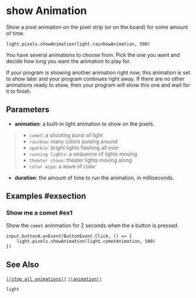 # show Animation

Show a pixel animation on the pixel strip (or on the board) for some amount of time.

```sig
light.pixels.showAnimation(light.rainbowAnimation, 500)

```
You have several animations to choose from. Pick the one you want and decide
how long you want the animation to play for.

If your program is showing another animation right now, this animation is set to
show later and your program continues right away. If there are no other animations
ready to show, then your program will show this one and wait for it to finish.

## Parameters

* **animation**: a built-in light animation to show on the pixels.
> * ``comet``: a shooting burst of light
> * ``rainbow``: many colors pulsing around
> * ``sparkle``: bright lights flashing all over
> * ``running lights``: a sequence of lights moving
> * ``theater chase``: theater lights moving along
> * ``color wipe``: a wave of color
* **duration**: the amount of time to run the animation, in milliseconds.

## Examples #exsection

### Show me a comet #ex1

Show the ``comet`` aninmation for 2 seconds when the ``A`` button is pressed.

```blocks
input.buttonA.onEvent(ButtonEvent.Click, () => {
    light.pixels.showAnimation(light.cometAnimation, 500)
})
```

## See Also

[``||stop all animations||``](/reference/light/stop-all-animations) [``||animation||``](/reference/light/show-animation)

```package
light
```
